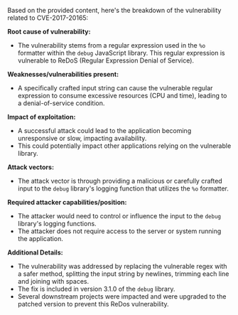 Based on the provided content, here's the breakdown of the vulnerability related to CVE-2017-20165:

**Root cause of vulnerability:**
- The vulnerability stems from a regular expression used in the `%o` formatter within the `debug` JavaScript library. This regular expression is vulnerable to ReDoS (Regular Expression Denial of Service).

**Weaknesses/vulnerabilities present:**
-  A specifically crafted input string can cause the vulnerable regular expression to consume excessive resources (CPU and time), leading to a denial-of-service condition.

**Impact of exploitation:**
- A successful attack could lead to the application becoming unresponsive or slow, impacting availability.
- This could potentially impact other applications relying on the vulnerable library.

**Attack vectors:**
- The attack vector is through providing a malicious or carefully crafted input to the `debug` library's logging function that utilizes the `%o` formatter.

**Required attacker capabilities/position:**
- The attacker would need to control or influence the input to the `debug` library's logging functions.
- The attacker does not require access to the server or system running the application.

**Additional Details:**
- The vulnerability was addressed by replacing the vulnerable regex with a safer method, splitting the input string by newlines, trimming each line and joining with spaces.
- The fix is included in version 3.1.0 of the `debug` library.
- Several downstream projects were impacted and were upgraded to the patched version to prevent this ReDos vulnerability.